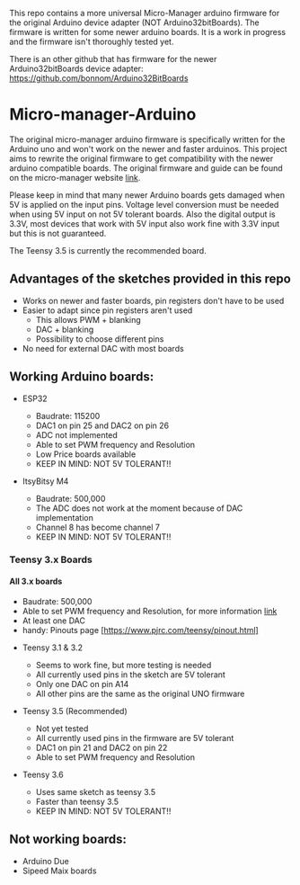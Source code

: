 This repo contains a more universal Micro-Manager arduino firmware for the original Arduino device adapter (NOT Arduino32bitBoards). The firmware is written for some newer arduino boards. It is a work in progress and the firmware isn't thoroughly tested yet. 

There is an other github that has firmware for the newer Arduino32bitBoards device adapter: https://github.com/bonnom/Arduino32BitBoards


# Micro-manager-Arduino
The original micro-manager arduino firmware is specifically written for the Arduino uno and won't work on the newer and faster arduinos. This project aims to rewrite the original firmware to get compatibility with the newer arduino compatible boards. The original firmware and guide can be found on the micro-manager website [link](https://micro-manager.org/wiki/Arduino).

Please keep in mind that many newer Arduino boards gets damaged when 5V is applied on the input pins. 
Voltage level conversion must be needed when using 5V input on not 5V tolerant boards. Also the digital output is 3.3V, most devices that work with 5V input also work fine with 3.3V input but this is not guaranteed.

The Teensy 3.5 is currently the recommended board.

## Advantages of the sketches provided in this repo
* Works on newer and faster boards, pin registers don't have to be used
* Easier to adapt since pin registers aren't used
  * This allows PWM + blanking
  * DAC + blanking
  * Possibility to choose different pins
* No need for external DAC with most boards

## Working Arduino boards:
* ESP32
  - Baudrate: 115200
  - DAC1 on pin 25 and DAC2 on pin 26
  - ADC not implemented
  - Able to set PWM frequency and Resolution
  - Low Price boards available       
  - KEEP IN MIND: NOT 5V TOLERANT!!
  
* ItsyBitsy M4
  - Baudrate: 500,000
  - The ADC does not work at the moment because of DAC implementation
  - Channel 8 has become channel 7
  - KEEP IN MIND: NOT 5V TOLERANT!!
 
### Teensy 3.x Boards
#### All 3.x boards
 - Baudrate: 500,000
 - Able to set PWM frequency and Resolution, for more information [link](https://www.pjrc.com/teensy/td_pulse.html)
 - At least one DAC
 - handy: Pinouts page [https://www.pjrc.com/teensy/pinout.html]
 
* Teensy 3.1 & 3.2
  - Seems to work fine, but more testing is needed
  - All currently used pins in the sketch are 5V tolerant
  - Only one DAC on pin A14
  - All other pins are the same as the original UNO firmware

* Teensy 3.5 (Recommended)
  - Not yet tested
  - All currently used pins in the firmware are 5V tolerant
  - DAC1 on pin 21 and DAC2 on pin 22
  - Able to set PWM frequency and Resolution

* Teensy 3.6
  - Uses same sketch as teensy 3.5
  - Faster than teensy 3.5
  - KEEP IN MIND: NOT 5V TOLERANT!!
  
## Not working boards:
  - Arduino Due
  - Sipeed Maix boards
